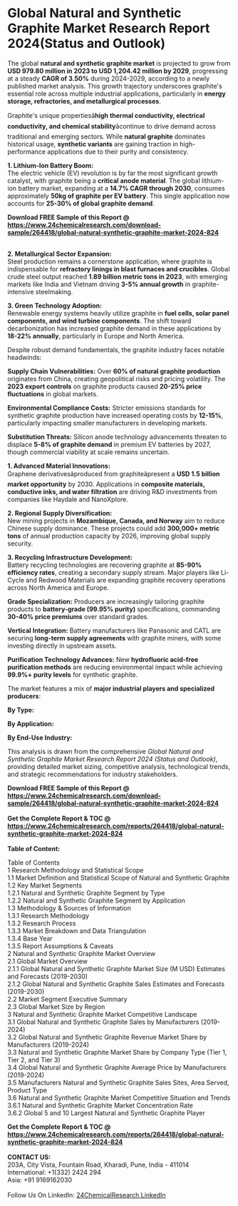<h1>Global Natural and Synthetic Graphite Market Research Report 2024(Status and Outlook)</h1><p>The global <strong>natural and synthetic graphite market</strong> is projected to grow from <strong>USD 979.80 million in 2023 to USD 1,204.42 million by 2029</strong>, progressing at a steady <strong>CAGR of 3.50%</strong> during 2024-2029, according to a newly published market analysis. This growth trajectory underscores graphite's essential role across multiple industrial applications, particularly in <strong>energy storage, refractories, and metallurgical processes</strong>.</p><p>Graphite's unique propertiesâ<strong>high thermal conductivity, electrical conductivity, and chemical stability</strong>âcontinue to drive demand across traditional and emerging sectors. While <strong>natural graphite</strong> dominates historical usage, <strong>synthetic variants</strong> are gaining traction in high-performance applications due to their purity and consistency.</p><p><strong>1. Lithium-Ion Battery Boom:</strong><br>
The electric vehicle (EV) revolution is by far the most significant growth catalyst, with graphite being a <strong>critical anode material</strong>. The global lithium-ion battery market, expanding at a <strong>14.7% CAGR through 2030</strong>, consumes approximately <strong>50kg of graphite per EV battery</strong>. This single application now accounts for <strong>25-30% of global graphite demand</strong>.</p><div><b>Download FREE Sample of this Report @ 
            <a href="https://www.24chemicalresearch.com/download-sample/264418/global-natural-synthetic-graphite-market-2024-824">
            https://www.24chemicalresearch.com/download-sample/264418/global-natural-synthetic-graphite-market-2024-824</a></b></div><br><p><strong>2. Metallurgical Sector Expansion:</strong><br>
Steel production remains a cornerstone application, where graphite is indispensable for <strong>refractory linings in blast furnaces and crucibles</strong>. Global crude steel output reached <strong>1.89 billion metric tons in 2023</strong>, with emerging markets like India and Vietnam driving <strong>3-5% annual growth</strong> in graphite-intensive steelmaking.</p><p><strong>3. Green Technology Adoption:</strong><br>
Renewable energy systems heavily utilize graphite in <strong>fuel cells, solar panel components, and wind turbine components</strong>. The shift toward decarbonization has increased graphite demand in these applications by <strong>18-22% annually</strong>, particularly in Europe and North America.</p><p>Despite robust demand fundamentals, the graphite industry faces notable headwinds:</p><p><strong>Supply Chain Vulnerabilities:</strong> Over <strong>60% of natural graphite production</strong> originates from China, creating geopolitical risks and pricing volatility. The <strong>2023 export controls</strong> on graphite products caused <strong>20-25% price fluctuations</strong> in global markets.</p><p><strong>Environmental Compliance Costs:</strong> Stricter emissions standards for synthetic graphite production have increased operating costs by <strong>12-15%</strong>, particularly impacting smaller manufacturers in developing markets.</p><p><strong>Substitution Threats:</strong> Silicon anode technology advancements threaten to displace <strong>5-8% of graphite demand</strong> in premium EV batteries by 2027, though commercial viability at scale remains uncertain.</p><p><strong>1. Advanced Material Innovations:</strong><br>
Graphene derivativesâproduced from graphiteâpresent a <strong>USD 1.5 billion market opportunity</strong> by 2030. Applications in <strong>composite materials, conductive inks, and water filtration</strong> are driving R&amp;D investments from companies like Haydale and NanoXplore.</p><p><strong>2. Regional Supply Diversification:</strong><br>
New mining projects in <strong>Mozambique, Canada, and Norway</strong> aim to reduce Chinese supply dominance. These projects could add <strong>300,000+ metric tons</strong> of annual production capacity by 2026, improving global supply security.</p><p><strong>3. Recycling Infrastructure Development:</strong><br>
Battery recycling technologies are recovering graphite at <strong>85-90% efficiency rates</strong>, creating a secondary supply stream. Major players like Li-Cycle and Redwood Materials are expanding graphite recovery operations across North America and Europe.</p><p><strong>Grade Specialization:</strong> Producers are increasingly tailoring graphite products to <strong>battery-grade (99.95% purity)</strong> specifications, commanding <strong>30-40% price premiums</strong> over standard grades.</p><p><strong>Vertical Integration:</strong> Battery manufacturers like Panasonic and CATL are securing <strong>long-term supply agreements</strong> with graphite miners, with some investing directly in upstream assets.</p><p><strong>Purification Technology Advances:</strong> New <strong>hydrofluoric acid-free purification methods</strong> are reducing environmental impact while achieving <strong>99.9%+ purity levels</strong> for synthetic graphite.</p><p>The market features a mix of <strong>major industrial players and specialized producers</strong>:</p><p><strong>By Type:</strong></p><p><strong>By Application:</strong></p><p><strong>By End-Use Industry:</strong></p><p>This analysis is drawn from the comprehensive <em>Global Natural and Synthetic Graphite Market Research Report 2024 (Status and Outlook)</em>, providing detailed market sizing, competitive analysis, technological trends, and strategic recommendations for industry stakeholders.</p><div><b>Download FREE Sample of this Report @ 
            <a href="https://www.24chemicalresearch.com/download-sample/264418/global-natural-synthetic-graphite-market-2024-824">
            https://www.24chemicalresearch.com/download-sample/264418/global-natural-synthetic-graphite-market-2024-824</a></b></div><br><div><b>Get the Complete Report & TOC @ 
            <a href="https://www.24chemicalresearch.com/reports/264418/global-natural-synthetic-graphite-market-2024-824">
            https://www.24chemicalresearch.com/reports/264418/global-natural-synthetic-graphite-market-2024-824</a></b></div><br>
            <b>Table of Content:</b><p>Table of Contents<br />
1 Research Methodology and Statistical Scope<br />
1.1 Market Definition and Statistical Scope of Natural and Synthetic Graphite<br />
1.2 Key Market Segments<br />
1.2.1 Natural and Synthetic Graphite Segment by Type<br />
1.2.2 Natural and Synthetic Graphite Segment by Application<br />
1.3 Methodology & Sources of Information<br />
1.3.1 Research Methodology<br />
1.3.2 Research Process<br />
1.3.3 Market Breakdown and Data Triangulation<br />
1.3.4 Base Year<br />
1.3.5 Report Assumptions & Caveats<br />
2 Natural and Synthetic Graphite Market Overview<br />
2.1 Global Market Overview<br />
2.1.1 Global Natural and Synthetic Graphite Market Size (M USD) Estimates and Forecasts (2019-2030)<br />
2.1.2 Global Natural and Synthetic Graphite Sales Estimates and Forecasts (2019-2030)<br />
2.2 Market Segment Executive Summary<br />
2.3 Global Market Size by Region<br />
3 Natural and Synthetic Graphite Market Competitive Landscape<br />
3.1 Global Natural and Synthetic Graphite Sales by Manufacturers (2019-2024)<br />
3.2 Global Natural and Synthetic Graphite Revenue Market Share by Manufacturers (2019-2024)<br />
3.3 Natural and Synthetic Graphite Market Share by Company Type (Tier 1, Tier 2, and Tier 3)<br />
3.4 Global Natural and Synthetic Graphite Average Price by Manufacturers (2019-2024)<br />
3.5 Manufacturers Natural and Synthetic Graphite Sales Sites, Area Served, Product Type<br />
3.6 Natural and Synthetic Graphite Market Competitive Situation and Trends<br />
3.6.1 Natural and Synthetic Graphite Market Concentration Rate<br />
3.6.2 Global 5 and 10 Largest Natural and Synthetic Graphite Player</p><div><b>Get the Complete Report & TOC @ 
            <a href="https://www.24chemicalresearch.com/reports/264418/global-natural-synthetic-graphite-market-2024-824">
            https://www.24chemicalresearch.com/reports/264418/global-natural-synthetic-graphite-market-2024-824</a></b></div><br><b>CONTACT US:</b><br>
            203A, City Vista, Fountain Road, Kharadi, Pune, India - 411014<br>
            International: +1(332) 2424 294<br>
            Asia: +91 9169162030 <br><br>
            Follow Us On LinkedIn: <a href="https://www.linkedin.com/company/24chemicalresearch/">24ChemicalResearch LinkedIn</a>